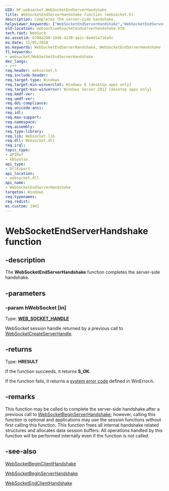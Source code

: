 ```yaml
---
UID: NF:websocket.WebSocketEndServerHandshake
title: WebSocketEndServerHandshake function (websocket.h)
description: Completes the server-side handshake.
helpviewer_keywords: ["WebSocketEndServerHandshake","WebSocketEndServerHandshake function [Websocket Protocol Component API]","websock.websocketendserverhandshake","websocket/WebSocketEndServerHandshake"]
old-location: websock\websocketendserverhandshake.htm
tech.root: WebSock
ms.assetid: 8708d290-18d6-4130-aa1c-8e4e5a716a5c
ms.date: 12/05/2018
ms.keywords: WebSocketEndServerHandshake, WebSocketEndServerHandshake function [Websocket Protocol Component API], websock.websocketendserverhandshake, websocket/WebSocketEndServerHandshake
f1_keywords:
- websocket/WebSocketEndServerHandshake
dev_langs:
- c++
req.header: websocket.h
req.include-header: 
req.target-type: Windows
req.target-min-winverclnt: Windows 8 [desktop apps only]
req.target-min-winversvr: Windows Server 2012 [desktop apps only]
req.kmdf-ver: 
req.umdf-ver: 
req.ddi-compliance: 
req.unicode-ansi: 
req.idl: 
req.max-support: 
req.namespace: 
req.assembly: 
req.type-library: 
req.lib: Websocket.lib
req.dll: Websocket.dll
req.irql: 
topic_type:
- APIRef
- kbSyntax
api_type:
- DllExport
api_location:
- websocket.dll
api_name:
- WebSocketEndServerHandshake
targetos: Windows
req.typenames: 
req.redist: 
ms.custom: 19H1
---
```


# WebSocketEndServerHandshake function


## -description


The <b>WebSocketEndServerHandshake</b> function completes the server-side handshake.


## -parameters




### -param hWebSocket [in]

Type: <b><a href="https://docs.microsoft.com/windows/desktop/WebSock/web-socket-protocol-component-api-data-types">WEB_SOCKET_HANDLE</a></b>

 WebSocket session handle returned by a previous call to <a href="https://docs.microsoft.com/windows/desktop/api/websocket/nf-websocket-websocketcreateserverhandle">WebSocketCreateServerHandle</a>.


## -returns



Type: <b>HRESULT</b>

If the function succeeds, it returns <b>S_OK</b>.

If the function fails, it returns a <a href="https://docs.microsoft.com/windows/desktop/Debug/system-error-codes">system error code</a> defined in WinError.h.




## -remarks



This function may be called to complete the server-side handshake after a previous call to <a href="https://docs.microsoft.com/windows/desktop/api/websocket/nf-websocket-websocketbeginserverhandshake">WebSocketBeginServerHandshake</a>; however, calling this function is optional and applications may use the session functions without first calling this function. This function  frees all internal handshake related structures and allocates data session buffers. All operations handled by this function will be performed internally even if the function is not called.




## -see-also




<a href="https://docs.microsoft.com/windows/desktop/api/websocket/nf-websocket-websocketbeginclienthandshake">WebSocketBeginClientHandshake</a>



<a href="https://docs.microsoft.com/windows/desktop/api/websocket/nf-websocket-websocketbeginserverhandshake">WebSocketBeginServerHandshake</a>



<a href="https://docs.microsoft.com/windows/desktop/api/websocket/nf-websocket-websocketendclienthandshake">WebSocketEndClientHandshake</a>
 

 

